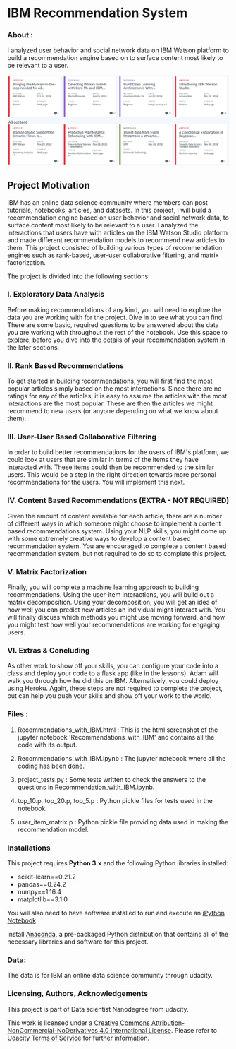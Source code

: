 
# IBM Recommendation System

### About : 
I analyzed user behavior and social network data on IBM Watson platform to build a recommendation engine based on to surface content most likely to be relevant to a user. 


<img src="IBM.png">


## Project Motivation

IBM has an online data science community where members can post tutorials, notebooks, articles, and datasets. In this project, I will build a recommendation engine based on user behavior and social network data, to surface content most likely to be relevant to a user. I analyzed the interactions that users have with articles on the IBM Watson Studio platform and made different recommendation models to recommend new articles to them. This project consisted of building various types of recommendation engines such as rank-based, user-user collaborative filtering, and matrix factorization.

The project is divided into the following sections:


### I. Exploratory Data Analysis

Before making recommendations of any kind, you will need to explore the data you are working with for the project. Dive in to see what you can find. There are some basic, required questions to be answered about the data you are working with throughout the rest of the notebook. Use this space to explore, before you dive into the details of your recommendation system in the later sections.

### II. Rank Based Recommendations

To get started in building recommendations, you will first find the most popular articles simply based on the most interactions. Since there are no ratings for any of the articles, it is easy to assume the articles with the most interactions are the most popular. These are then the articles we might recommend to new users (or anyone depending on what we know about them).

### III. User-User Based Collaborative Filtering

In order to build better recommendations for the users of IBM's platform, we could look at users that are similar in terms of the items they have interacted with. These items could then be recommended to the similar users. This would be a step in the right direction towards more personal recommendations for the users. You will implement this next.

### IV. Content Based Recommendations (EXTRA - NOT REQUIRED)

Given the amount of content available for each article, there are a number of different ways in which someone might choose to implement a content based recommendations system. Using your NLP skills, you might come up with some extremely creative ways to develop a content based recommendation system. You are encouraged to complete a content based recommendation system, but not required to do so to complete this project.

### V. Matrix Factorization

Finally, you will complete a machine learning approach to building recommendations. Using the user-item interactions, you will build out a matrix decomposition. Using your decomposition, you will get an idea of how well you can predict new articles an individual might interact with. You will finally discuss which methods you might use moving forward, and how you might test how well your recommendations are working for engaging users.

### VI. Extras & Concluding

As other work to show off your skills, you can configure your code into a class and deploy your code to a flask app (like in the lessons). Adam will walk you through how he did this on IBM. Alternatively, you could deploy using Heroku. Again, these steps are not required to complete the project, but can help you push your skills and show off your work to the world.

### Files :

1. Recommendations_with_IBM.html : This is the html screenshot of the jupyter notebook 'Recommendations_with_IBM' and contains all the code 
with its output.

2. Recommendations_with_IBM.ipynb : The jupyter notebook where all the coding has been done.

3. project_tests.py : Some tests written to check the answers to the questions in Recommendation_with_IBM.ipynb.

4. top_10.p, top_20.p, top_5.p : Python pickle files for tests used in the notebook.

5. user_item_matrix.p : Python pickle file providing data used in making the recommendation model.


### Installations

This project requires **Python 3.x** and the following Python libraries installed:

- scikit-learn==0.21.2
- pandas==0.24.2
- numpy==1.16.4
- matplotlib==3.1.0

You will also need to have software installed to run and execute an [iPython Notebook](http://ipython.org/notebook.html)

install [Anaconda](https://www.continuum.io/downloads), a pre-packaged Python distribution that contains all of the necessary libraries and software for this project.


### Data:

The data is for IBM an online data science community through udacity. 

### Licensing, Authors, Acknowledgements

This project is part of Data scientist Nanodegree from udacity.

This work is licensed under a [Creative Commons Attribution-NonCommercial-NoDerivatives 4.0 International License](https://creativecommons.org/licenses/by-nc-nd/4.0/). Please refer to [Udacity Terms of Service](https://www.udacity.com/legal) for further information.

